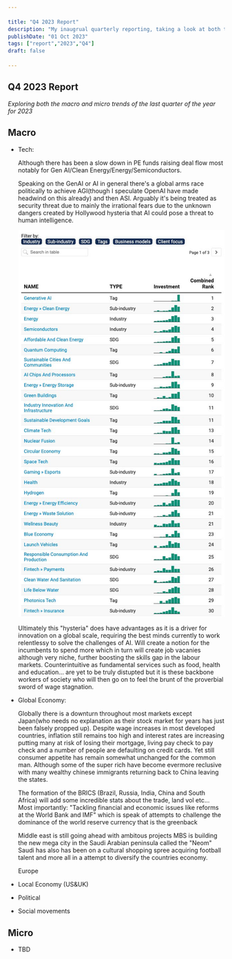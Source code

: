 ```yaml
---

title: "Q4 2023 Report"
description: "My inaugrual quarterly reporting, taking a look at both the macro and micro trends observed so far and future predictions"
publishDate: "01 Oct 2023"
tags: ["report","2023","Q4"]
draft: false 

---
```


## Q4 2023 Report

_Exploring both the macro and micro trends of the last quarter of the year for 2023_

## Macro

- Tech:

    Although there has been a slow down in PE funds raising deal flow most notably for Gen AI/Clean Energy/Energy/Semiconductors.

    Speaking on the GenAI or AI in general there's a global arms race politically to achieve AGI(though I speculate OpenAI have made headwind on this already) and then ASI. Arguably it's being treated as security threat due to mainly the irrational fears due to the unknown dangers created by Hollywood hysteria that AI could pose a threat to human intelligence.

    ![Top 30 Tech Dealflow](./top_30_emerging_tech.jpg)

    Ultimately this "hysteria" does have advantages as it is a driver for innovation on a global scale, requiring the best minds currently to work relentlessy to solve the challenges of AI. Will create a notion for the incumbents to spend more which in turn will create job vacanies although very niche, further boosting the skills gap in the labour markets. Counterintuitive as fundamental services such as food, health and education... are yet to be truly distupted but it is these backbone workers of society who will then go on to feel the brunt of the proverbial sword of wage stagnation.

- Global Economy:

    Globally there is a downturn throughout most markets except Japan(who needs no explanation as their stock market for years has just been falsely propped up). Despite wage increases in most developed countries, inflation still remains too high and interest rates are increasing putting many at risk of losing their mortgage, living pay check to pay check and a number of people are defaulting on credit cards. Yet still consumer appetite has remain somewhat unchanged for the common man. Although some of the super rich have become evermore reclusive with many wealthy chinese immigrants returning back to China leaving the states.

    The formation of the BRICS (Brazil, Russia, India, China and South Africa) will add some incredible stats about the trade, land vol etc...
    Most importantly: "Tackling financial and economic issues like reforms at the World Bank and IMF" which is speak of attempts to challenge the dominance of the world reserve currency that is the greenback 

    Middle east is still going ahead with ambitous projects MBS is building the new mega city in the Saudi Arabian peninsula called the "Neom" 
    Saudi has also has been on a cultural shopping spree acquiring football talent and more all in a attempt to diversify the countries economy.

    Europe

- Local Economy (US&UK)
- Political 
- Social movements  

## Micro

- TBD
